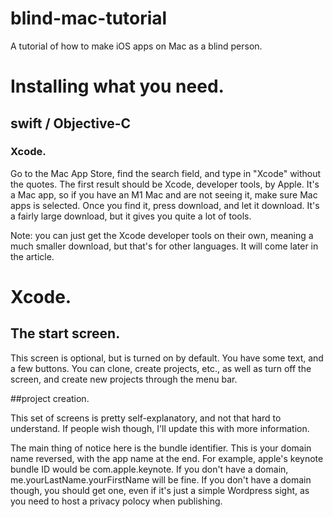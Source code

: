 # blind-mac-tutorial

A tutorial of how to make iOS apps on Mac as a blind person.

# Installing what you need.

## swift / Objective-C

### Xcode.

Go to the Mac App Store, find the search field, and type in "Xcode" without the quotes. The first result should be Xcode, developer tools, by Apple. It's a Mac app, so if you have an M1 Mac and are not seeing it, make sure Mac apps is selected. Once you find it, press download, and let it download. It's a fairly large download, but it gives you quite a lot of tools.

Note: you can just get the Xcode developer tools on their own, meaning a much smaller download, but that's for other languages. It will come later in the article.

# Xcode.

## The start screen.

This screen is optional, but is turned on by default. You have some text, and a few buttons. You can clone, create projects, etc., as well as turn off the screen, and create new projects through the menu bar.

##project creation.

This set of screens is pretty self-explanatory, and not that hard to understand. If people wish though, I'll update this with more information.

The main thing of notice here is the bundle identifier. This is your domain name reversed, with the app name at the end. For example, apple's keynote bundle ID would be com.apple.keynote. If you don't have a domain, me.yourLastName.yourFirstName will be fine. If you don't have a domain though, you should get one, even if it's just a simple Wordpress sight, as you need to host a privacy polocy when publishing.

